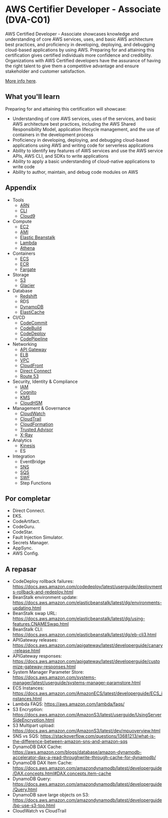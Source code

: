 # AWS Certifier Developer - Associate (DVA-C01)

AWS Certified Developer - Associate showcases knowledge and understanding of core AWS services, uses, and basic AWS architecture best practices, and proficiency in developing, deploying, and debugging cloud-based applications by using AWS. Preparing for and attaining this certification gives certified individuals more confidence and credibility. Organizations with AWS Certified developers have the assurance of having the right talent to give them a competitive advantage and ensure stakeholder and customer satisfaction.

[More info here](https://aws.amazon.com/certification/certified-developer-associate/?nc1=h_ls).

## What you'll learn
Preparing for and attaining this certification will showcase:

- Understanding of core AWS services, uses of the services, and basic AWS architecture best practices, including the AWS Shared Responsibility Model, application lifecycle management, and the use of containers in the development process
- Proficiency in developing, deploying, and debugging cloud-based applications using AWS and writing code for serverless applications
- Ability to identify key features of AWS services and use the AWS service APIs, AWS CLI, and SDKs to write applications
- Ability to apply a basic understanding of cloud-native applications to write code
- Ability to author, maintain, and debug code modules on AWS

## Appendix

- Tools
    - [ARN](ARN.md)
    - [CLI](CLI.md)
    - [Cloud9](Cloud9.md)
- Compute
    - [EC2](EC2.md)
    - [AMI](EC2.md#ami)
    - [Elastic Beanstalk](ElasticBeanstalk.md)
    - [Lambda](Lambda.md)
    - [Athena](Athena.md)
- Containers
    - [ECS](ECS.md)
    - [ECR](ECR.md)
    - [Fargate](Fargate.md)
- Storage
    - [S3](S3.md)
    - [Glacier](S3.md#storage-classes)
- Database
    - [Redshift](Redshift.md)
    - RDS
    - [DynamoDB](DynamoDB.md)
    - [ElastiCache](ElastiCache.md)
- CI/CD
    - [CodeCommit](CodeCommit.md)
    - [CodeBuild](CodeBuild.md)
    - [CodeDeploy](CodeDeploy.md)
    - [CodePipeline](CodePipeline.md)
- Networking
    - [API Gateway](APIGateway.md)
    - [ELB](ELB.md)
    - [VPC](VPC.md)
    - [CloudFront](CloudFront.md)
    - [Direct Connect](DirectConnect.md)
    - [Route 53](Route53.md)
- Security, Identity & Compliance
    - [IAM](IAM.md)
    - [Cognito](Cognito.md)
    - [KMS](KMS.md)
    - [CloudHSM](CloudHSM.md)
- Management & Governance
    - [CloudWatch](CloudWatch.md)
    - [CloudTrail](CloudTrail.md)
    - [CloudFormation](CloudFormation.md)
    - [Trusted Advisor](TrustedAdvisor.md)
    - [X-Ray](XRay.md)
- Analytics
    - [Kinesis](Kinesis.md)
    - ES
- Integration
    - EventBridge
    - [SNS](SNS.md)
    - [SQS](SQS.md)
    - [SWF](SWF.md)
    - Step Functions

## Por completar

- Direct Connect.
- EKS.
- CodeArtifact.
- CodeGuru.
- CodeStar.
- Fault Injection Simulator.
- Secrets Manager.
- AppSync.
- AWS Config.

## A repasar
- CodeDeploy rollback failures: https://docs.aws.amazon.com/codedeploy/latest/userguide/deployments-rollback-and-redeploy.html
- BeanStalk environment update: https://docs.aws.amazon.com/elasticbeanstalk/latest/dg/environments-updating.html
- BeanStalk swap URL: https://docs.aws.amazon.com/elasticbeanstalk/latest/dg/using-features.CNAMESwap.html
- BeanStalk CLI: https://docs.aws.amazon.com/elasticbeanstalk/latest/dg/eb-cli3.html
- APIGateway releases: https://docs.aws.amazon.com/apigateway/latest/developerguide/canary-release.html
- APIGateway responses: https://docs.aws.amazon.com/apigateway/latest/developerguide/customize-gateway-responses.html
- System Manager Parameter Store: https://docs.aws.amazon.com/systems-manager/latest/userguide/systems-manager-paramstore.html
- ECS Instances: https://docs.aws.amazon.com/AmazonECS/latest/developerguide/ECS_instances.html
- Lambda FAQS: https://aws.amazon.com/lambda/faqs/
- S3 Encryption: https://docs.aws.amazon.com/AmazonS3/latest/userguide/UsingServerSideEncryption.html
- S3 Multipart upload: https://docs.aws.amazon.com/AmazonS3/latest/dev/mpuoverview.html
- SNS vs SQS: https://stackoverflow.com/questions/13681213/what-is-the-difference-between-amazon-sns-and-amazon-sqs
- DynamoDB DAX Cache: https://aws.amazon.com/blogs/database/amazon-dynamodb-accelerator-dax-a-read-throughwrite-through-cache-for-dynamodb/
- DynamoDB DAX Item Cache: https://docs.aws.amazon.com/amazondynamodb/latest/developerguide/DAX.concepts.html#DAX.concepts.item-cache
- DynamoDB Query: https://docs.aws.amazon.com/amazondynamodb/latest/developerguide/Query.html
- DynamoDB save large objects on S3: https://docs.aws.amazon.com/amazondynamodb/latest/developerguide/bp-use-s3-too.html
- CloudWatch vs CloudTrail